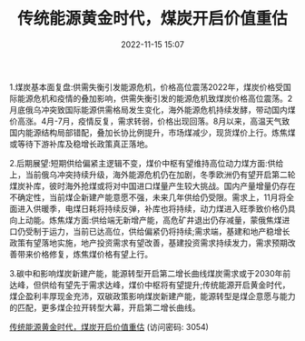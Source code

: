 ﻿---
title: 传统能源黄金时代，煤炭开启价值重估
date: 2022-11-15 15:07
tags:
- 煤炭
updated: 1970-01-01 08:00:00
---

1.煤炭基本面复盘:供需失衡引发能源危机，价格高位震荡2022年，煤炭价格受国际能源危机和疫情的叠加影响，供需失衡引发的能源危机致煤炭价格高位震荡。2月底俄乌冲突致国际能源供需格局发生变化，海外能源危机持续发酵，带动国内煤价高涨。4月-7月，疫情反复，需求转弱，价格出现回落。8月以来，高温天气致国内能源结构局部错配，叠加长协比例提升，市场煤减少，现货煤价上行。炼焦煤或等待下游补库及稳增长政策真正落地。
<!-- more -->
2.后期展望:短期供给偏紧主逻辑不变，煤价中枢有望维持高位动力煤方面:供给上，当前俄乌冲突持续升级，海外能源危机仍在加剧，冬季欧洲仍有望开启第二轮煤炭补库，彼时海外抢煤或将对中国进口煤量产生较大挑战。国内产量增量仍存在不确定性，当前煤企新建产能意愿不强，未来几年供给仍受限。需求上，11月将全面进入供暖季，电煤日耗将持续反弹，补库也将持续，动力煤进入旺季致价格仍具向上动能。炼焦煤方面:供给端无新增产能，高危矿井退出仍存减量，蒙俄焦煤进口仍受制于运力，当前已达高位，供给偏紧仍将持续;需求端，基建和地产稳增长政策有望落地实施，地产投资需求有望改善，基建投资需求持续发力，需求预期改善带来价格修复，炼焦煤价格有望上行。

3.碳中和影响煤炭新建产能，能源转型开启第二增长曲线煤炭需求或于2030年前达峰，但供给有望先于需求达峰，煤价中枢将有望提升;传统能源开启黄金时代，煤企盈利丰厚现金充沛，双碳政策影响煤炭新建产能，能源转型是煤企意愿与能力的匹配，更多煤企拉开转型大幕，开启第二增长曲线。

[传统能源黄金时代，煤炭开启价值重估](https://url12.ctfile.com/f/3948612-723793179-aec3cd?p=3054)
(访问密码: 3054)

